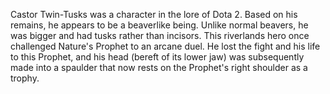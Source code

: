 Castor Twin-Tusks was a character in the lore of Dota 2.
Based on his remains, he appears to be a beaverlike being. Unlike normal beavers, he was bigger and had tusks rather than incisors.
This riverlands hero once challenged  Nature's Prophet to an arcane duel. He lost the fight and his life to this Prophet, and his head (bereft of its lower jaw) was subsequently made into a spaulder that now rests on the Prophet's right shoulder as a trophy.
